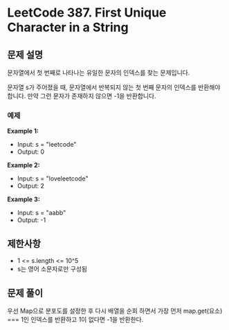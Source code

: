 # LeetCode 387. First Unique Character in a String

## 문제 설명

문자열에서 첫 번째로 나타나는 유일한 문자의 인덱스를 찾는 문제입니다.

문자열 s가 주어졌을 때, 문자열에서 반복되지 않는 첫 번째 문자의 인덱스를 반환해야 합니다. 만약 그런 문자가 존재하지 않으면 -1을 반환합니다.

### 예제

**Example 1:**

- Input: s = "leetcode"
- Output: 0

**Example 2:**

- Input: s = "loveleetcode"
- Output: 2

**Example 3:**

- Input: s = "aabb"
- Output: -1

## 제한사항

- 1 <= s.length <= 10^5
- s는 영어 소문자로만 구성됨

## 문제 풀이

우선 Map으로 분포도를 설정한 후 다시 배열을 순회 하면서 가장 먼저
map.get(요소) === 1인 인덱스를 반환하고 1이 없다면 -1을 반환한다.
